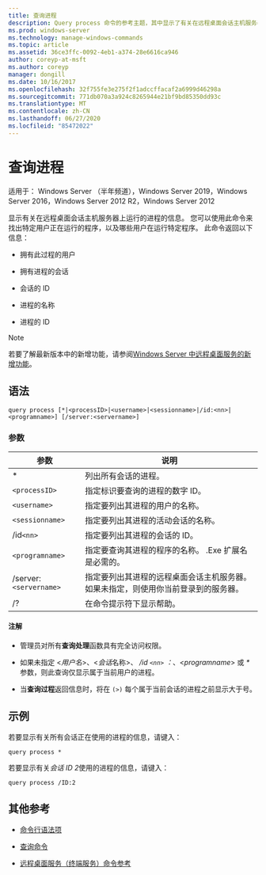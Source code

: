 ```yaml
---
title: 查询进程
description: Query process 命令的参考主题，其中显示了有关在远程桌面会话主机服务器上运行的进程的信息。
ms.prod: windows-server
ms.technology: manage-windows-commands
ms.topic: article
ms.assetid: 36ce3ffc-0092-4eb1-a374-28e6616ca946
author: coreyp-at-msft
ms.author: coreyp
manager: dongill
ms.date: 10/16/2017
ms.openlocfilehash: 32f755fe3e275f2f1adccffacaf2a6999d46298a
ms.sourcegitcommit: 771db070a3a924c8265944e21bf9bd85350dd93c
ms.translationtype: MT
ms.contentlocale: zh-CN
ms.lasthandoff: 06/27/2020
ms.locfileid: "85472022"
---
```

# <a name="query-process"></a>查询进程

适用于： Windows Server （半年频道），Windows Server 2019，Windows Server 2016，Windows Server 2012 R2，Windows Server 2012

显示有关在远程桌面会话主机服务器上运行的进程的信息。 您可以使用此命令来找出特定用户正在运行的程序，以及哪些用户在运行特定程序。 此命令返回以下信息：

- 拥有此过程的用户

- 拥有进程的会话

- 会话的 ID

- 进程的名称

- 进程的 ID

> [!NOTE]
> 若要了解最新版本中的新增功能，请参阅[Windows Server 中远程桌面服务的新增功能](https://docs.microsoft.com/previous-versions/windows/it-pro/windows-server-2012-R2-and-2012/dn283323(v=ws.11))。

## <a name="syntax"></a>语法

```
query process [*|<processID>|<username>|<sessionname>|/id:<nn>|<programname>] [/server:<servername>]
```

### <a name="parameters"></a>参数

| 参数 | 说明 |
|--|--|
| * | 列出所有会话的进程。 |
| `<processID>` | 指定标识要查询的进程的数字 ID。 |
| `<username>` | 指定要列出其进程的用户的名称。 |
| `<sessionname>` | 指定要列出其进程的活动会话的名称。 |
| /id`<nn>` | 指定要列出其进程的会话的 ID。 |
| `<programname>` | 指定要查询其进程的程序的名称。 .Exe 扩展名是必需的。 |
| /server:`<servername>` | 指定要列出其进程的远程桌面会话主机服务器。 如果未指定，则使用你当前登录到的服务器。 |
| /? | 在命令提示符下显示帮助。 |

#### <a name="remarks"></a>注解

- 管理员对所有**查询处理**函数具有完全访问权限。

- 如果未指定 <*用户名*>、<*会话*名称>、 */id `<nn>` ：*、<*programname*> 或 *&#42;* 参数，则此查询仅显示属于当前用户的进程。

- 当**查询过程**返回信息时，将在 `(>)` 每个属于当前会话的进程之前显示大于号。

## <a name="examples"></a>示例

若要显示有关所有会话正在使用的进程的信息，请键入：

```
query process *
```

若要显示有关*会话 ID 2*使用的进程的信息，请键入：

```
query process /ID:2
```

## <a name="additional-references"></a>其他参考

- [命令行语法项](command-line-syntax-key.md)

- [查询命令](query.md)

- [远程桌面服务（终端服务）命令参考](remote-desktop-services-terminal-services-command-reference.md)
